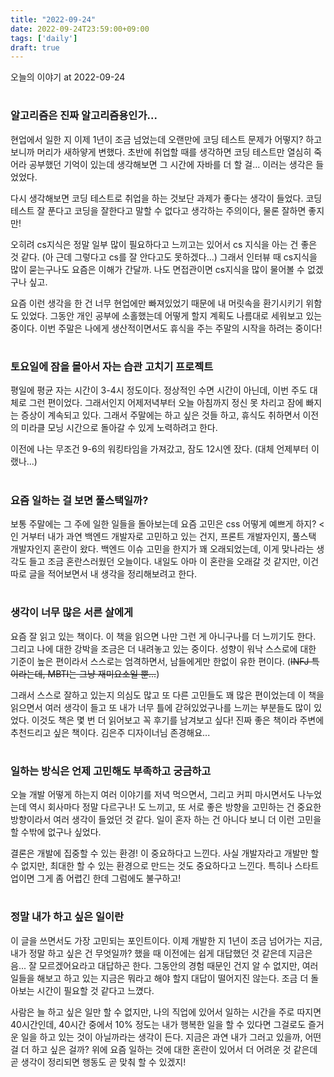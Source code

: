 ```yaml
---
title: "2022-09-24"
date: 2022-09-24T23:59:00+09:00
tags: ['daily']
draft: true
---
```

오늘의 이야기 at 2022-09-24
<!--more--> 

#
### 알고리즘은 진짜 알고리즘용인가...
현업에서 일한 지 이제 1년이 조금 넘었는데 오랜만에 코딩 테스트 문제가 어떻지? 하고 보니까 머리가 새하얗게 변했다. 
초반에 취업할 때를 생각하면 코딩 테스트만 열심히 죽어라 공부했던 기억이 있는데 생각해보면 그 시간에 자바를 더 할 걸... 이러는 생각은 들었었다.

다시 생각해보면 코딩 테스트로 취업을 하는 것보단 과제가 좋다는 생각이 들었다. 
코딩테스트 잘 푼다고 코딩을 잘한다고 말할 수 없다고 생각하는 주의이다, 물론 잘하면 좋지만!

오히려 cs지식은 정말 일부 많이 필요하다고 느끼고는 있어서 cs 지식을 아는 건 좋은 것 같다. (아 근데 그렇다고 cs를 잘 안다고도 못하겠다...) 
그래서 인터뷰 때 cs지식을 많이 묻는구나도 요즘은 이해가 간달까. 
나도 면접관이면 cs지식을 많이 물어볼 수 없겠구나 싶고.

요즘 이런 생각을 한 건 너무 현업에만 빠져있었기 때문에 내 머릿속을 환기시키기 위함도 있었다. 
그동안 개인 공부에 소홀했는데 어떻게 할지 계획도 나름대로 세워보고 있는 중이다. 
이번 주말은 나에게 생산적이면서도 휴식을 주는 주말의 시작을 하려는 중이다!


#
### 토요일에 잠을 몰아서 자는 습관 고치기 프로젝트
평일에 평균 자는 시간이 3-4시 정도이다. 
정상적인 수면 시간이 아닌데, 이번 주도 대체로 그런 편이었다. 
그래서인지 어제저녁부터 오늘 아침까지 정신 못 차리고 잠에 빠지는 증상이 계속되고 있다. 
그래서 주말에는 하고 싶은 것들 하고, 휴식도 취하면서 이전의 미라클 모닝 시간으로 돌아갈 수 있게 노력하려고 한다. 

이전에 나는 무조건 9-6의 워킹타임을 가져갔고, 잠도 12시엔 잤다. (대체 언제부터 이랬나...)


#
### 요즘 일하는 걸 보면 풀스택일까?
보통 주말에는 그 주에 일한 일들을 돌아보는데 요즘 고민은 css 어떻게 예쁘게 하지? <인 거부터 내가 과연 백엔드 개발자로 고민하고 있는 건지, 프론트 개발자인지, 풀스택 개발자인지 혼란이 왔다. 
백엔드 이슈 고민을 한지가 꽤 오래되었는데, 이게 맞나라는 생각도 들고 조금 혼란스러웠던 오늘이다. 
내일도 아마 이 혼란을 오래갈 것 같지만, 이건 따로 글을 적어보면서 내 생각을 정리해보려고 한다.


#
### 생각이 너무 많은 서른 살에게
요즘 잘 읽고 있는 책이다. 
이 책을 읽으면 나만 그런 게 아니구나를 더 느끼기도 한다.
그리고 나에 대한 강박을 조금은 더 내려놓고 있는 중이다. 
성향이 워낙 스스로에 대한 기준이 높은 편이라서 스스로는 엄격하면서, 남들에게만 한없이 유한 편이다. (~~INFJ 특이라는데, MBTI는 그냥 재미요소일 뿐...~~)

그래서 스스로 잘하고 있는지 의심도 많고 또 다른 고민들도 꽤 많은 편이었는데 이 책을 읽으면서 여러 생각이 들고 또 내가 너무 틀에 갇혀있었구나를 느끼는 부분들도 많이 있었다. 
이것도 책은 몇 번 더 읽어보고 꼭 후기를 남겨보고 싶다! 
진짜 좋은 책이라 주변에 추천드리고 싶은 책이다. 
김은주 디자이너님 존경해요...


#
### 일하는 방식은 언제 고민해도 부족하고 궁금하고
오늘 개발 어떻게 하는지 여러 이야기를 저녁 먹으면서, 그리고 커피 마시면서도 나누었는데 역시 회사마다 정말 다르구나! 도 느끼고, 또 서로 좋은 방향을 고민하는 건 중요한 방향이라서 여러 생각이 들었던 것 같다. 
일이 혼자 하는 건 아니다 보니 더 이런 고민을 할 수밖에 없구나 싶었다.

결론은 개발에 집중할 수 있는 환경! 이 중요하다고 느낀다. 
사실 개발자라고 개발만 할 수 없지만, 최대한 할 수 있는 환경으로 만드는 것도 중요하다고 느낀다. 
특히나 스타트업이면 그게 좀 어렵긴 한데 그럼에도 불구하고!


#
### 정말 내가 하고 싶은 일이란
이 글을 쓰면서도 가장 고민되는 포인트이다. 
이제 개발한 지 1년이 조금 넘어가는 지금, 내가 정말 하고 싶은 건 무엇일까? 했을 때 이전에는 쉽게 대답했던 것 같은데 지금은 음... 잘 모르겠어요라고 대답하곤 한다. 
그동안의 경험 때문인 건지 알 수 없지만, 여러 일들을 해보고 하고 있는 지금은 뭐라고 해야 할지 대답이 떨어지진 않는다. 
조금 더 돌아보는 시간이 필요할 것 같다고 느꼈다.

사람은 늘 하고 싶은 일만 할 수 없지만, 나의 직업에 있어서 일하는 시간을 주로 따지면 40시간인데, 40시간 중에서 10% 정도는 내가 행복한 일을 할 수 있다면 그걸로도 즐거운 일을 하고 있는 것이 아닐까라는 생각이 든다.
지금은 과연 내가 그러고 있을까, 어떤 걸 더 하고 싶은 걸까? 위에 요즘 일하는 것에 대한 혼란이 있어서 더 어려운 것 같은데 곧 생각이 정리되면 행동도 곧 맞춰 할 수 있겠지!


